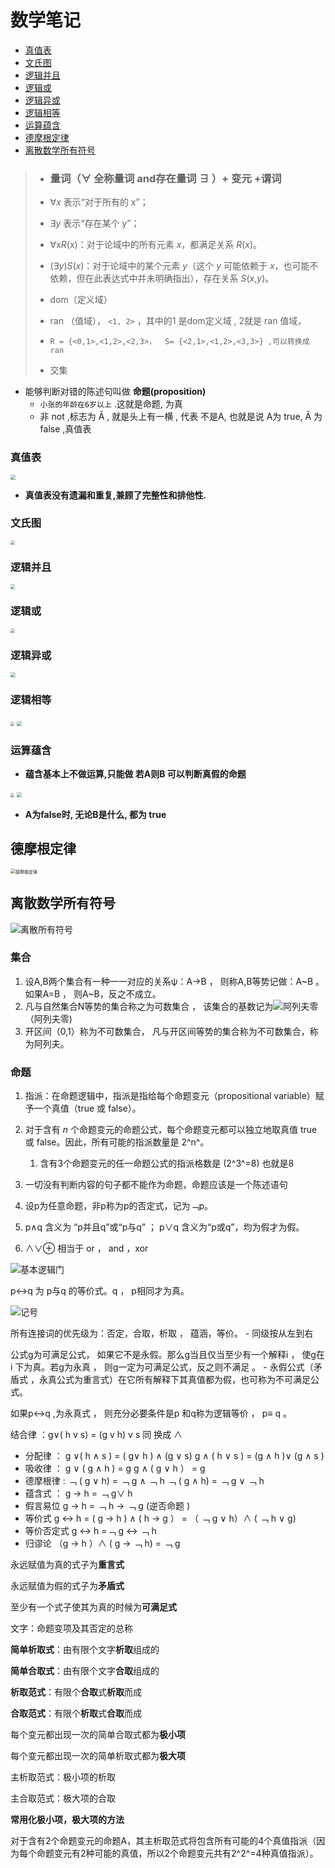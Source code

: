 # 数学笔记

- [真值表](#真值表)
- [文氏图](#文氏图)
- [逻辑并且](#逻辑并且)
- [逻辑或](#逻辑或)
- [逻辑异或](#逻辑异或)
- [逻辑相等](#逻辑相等)
- [运算蕴含](#运算蕴含)
- [德摩根定律](#德摩根定律)
- [离散数学所有符号](#离散数学所有符号)



>- ### **量词**（∀ 全称量词 and存在量词 ∃  ）+ 变元 +谓词
>
>  - ∀*x* 表示“对于所有的 x”；
>  - ∃*y* 表示“存在某个 y”；
>  - ∀x*R*(x)：对于论域中的所有元素 *x*，都满足关系 *R*(*x*)。
>  - (∃*y*)*S*(*x*)：对于论域中的某个元素 *y*（这个 *y* 可能依赖于 *x*，也可能不依赖，但在此表达式中并未明确指出），存在关系 *S*(*x*,*y*)。
>
>- dom（定义域）
>
>- ran （值域），  `<1, 2>` ，其中的1 是dom定义域 ,  2就是 ran 值域， 
>
>  - `R = {<0,1>,<1,2>,<2,3>，  S= {<2,1>,<1,2>,<3,3>} ,可以转换成 ran`
>
>- 交集



- 能够判断对错的陈述句叫做  **命题(proposition)**
    - `小张的年龄在6岁以上` .这就是命题, 为真
    - 非 not ,标志为  Ā , 就是头上有一横 , 代表 不是A, 也就是说 A为 true, Ā 为false ,真值表

### 真值表

<img src="assets/真值表-非.png" style="zoom:50%;" />

- **真值表没有遗漏和重复,兼顾了完整性和排他性.**



### 文氏图

<img src="assets/文氏图.png" style="zoom:45%;" />



### 逻辑并且

<img src="assets/逻辑-并且.png" style="zoom:45%;" />



### 逻辑或

<img src="assets/逻辑-或.png" style="zoom:45%;" />



### 逻辑异或

<img src="assets/逻辑-异或.png" style="zoom:50%;" />

### 逻辑相等

<img src="assets/逻辑-相等.png" style="zoom:40%;" />

<img src="assets/恒真命题.png" style="zoom:50%;" />



### 运算蕴含

- **蕴含基本上不做运算,只能做   若A则B   可以判断真假的命题**

<img src="assets/蕴含.png" style="zoom:40%;" />

<img src="assets/蕴含真值表.png" style="zoom:50%;" />

- **A为false时,  无论B是什么, 都为 true**





## 德摩根定律

<img src="assets/德摩根定律.png" alt="德摩根定律" style="zoom:50%;" />











## 离散数学所有符号

![离散所有符号](./assets/离散所有符号.png)

### 集合

1. 设A,B两个集合有一种一一对应的关系ψ：A→B ， 则称A,B等势记做：A~B 。
   如果A=B ， 则A~B，反之不成立。
2. 凡与自然集合N等势的集合称之为可数集合 ， 该集合的基数记为![阿列夫零](./assets/53095358432ec1bb0962a7ba79c1ea81.png)（阿列夫零)
3. 开区间（0,1）称为不可数集合， 凡与开区间等势的集合称为不可数集合，称为阿列夫。

### 命题

1. 指派：在命题逻辑中，指派是指给每个命题变元（propositional variable）赋予一个真值（true 或 false）。
2. 对于含有 *n* 个命题变元的命题公式，每个命题变元都可以独立地取真值 true 或 false。因此，所有可能的指派数量是 2^n^。
   1. 含有3个命题变元的任一命题公式的指派格数是 (2^3^=8) 也就是8

3. 一切没有判断内容的句子都不能作为命题，命题应该是一个陈述语句
4. 设p为任意命题，非p称为p的否定式，记为﹁p。
5. p∧q 含义为 “p并且q”或“p与q” ； p∨q 含义为“p或q”，均为假才为假。
6. ∧∨⊕ 相当于 or ， and ，xor

![基本逻辑门](./assets/9135f99c91a1f6168b8fd50b496384d3.png)

p↔q 为 p与q 的等价式。q ， p相同才为真。

![记号](./assets/52568b0fe077d60a3889067ccc063b41.png)

所有连接词的优先级为：否定，合取，析取 ， 蕴涵，等价。
\- 同级按从左到右

公式g为可满足公式， 如果它不是永假。那么g当且仅当至少有一个解释i ， 使g在 i 下为真。若g为永真 ， 则g一定为可满足公式，反之则不满足 。
\- 永假公式（矛盾式 ，永真公式为重言式）在它所有解释下其真值都为假，也可称为不可满足公式。

如果p↔q ,为永真式 ， 则充分必要条件是p 和q称为逻辑等价 ， p≡ q 。

结合律 ：g∨( h v s) = (g v h) v s 同 换成 ∧
- 分配律 ：
g ∨( h ∧ s ) = ( g∨ h ) ∧ (g ∨ s)
g ∧ ( h ∨ s ) = (g ∧ h )∨ (g ∧ s )
- 吸收律 ：
g ∨ ( g ∧ h ) = g
g ∧ ( g ∨ h ） = g
- 德摩根律 :
﹁ ( g ∨ h) = ﹁ g ∧ ﹁ h
﹁ ( g ∧ h) = ﹁ g ∨ ﹁ h
- 蕴含式 ：
g → h = ﹁ g∨ h
- 假言易位
g → h = ﹁ h → ﹁ g (逆否命题 )
- 等价式
g ↔ h = ( g → h ) ∧ ( h → g ） = （ ﹁ g ∨ h）∧ ( ﹁ h ∨ g)
- 等价否定式
g ↔ h =﹁ g ↔ ﹁ h
- 归谬论
（g → h ）∧ ( g → ﹁ h) = ﹁ g



永远赋值为真的式子为**重言式**

永远赋值为假的式子为**矛盾式**

至少有一个式子使其为真的时候为**可满足式**

文字：命题变项及其否定的总称

**简单析取式**：由有限个文字**析取**组成的

**简单合取式**：由有限个文字**合取**组成的

**析取范式**：有限个**合取**式**析取**而成

**合取范式**：有限个**析取**式**合取**而成

每个变元都出现一次的简单合取式都为**极小项**

每个变元都出现一次的简单析取式都为**极大项**

主析取范式：极小项的析取

主合取范式：极大项的合取 

**常用化极小项，极大项的方法**



对于含有2个命题变元的命题A，其主析取范式将包含所有可能的4个真值指派（因为每个命题变元有2种可能的真值，所以2个命题变元共有2^2^=4种真值指派）。
